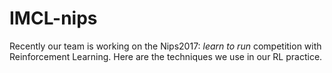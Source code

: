 # IMCL-nips
Recently our team is working on the Nips2017: *learn to run* competition with Reinforcement Learning. 
Here are the techniques we use in our RL practice. 
